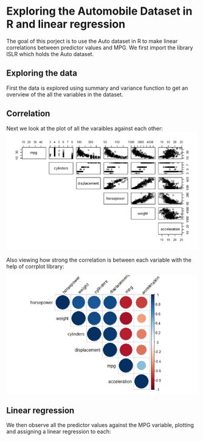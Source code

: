 # Exploring the Automobile Dataset in R and linear regression
The goal of this porject is to use the Auto dataset in R to make linear correlations between predictor values and MPG.
We first import the library ISLR which holds the Auto dataset.

## Exploring the data
First the data is explored using summary and variance function to get an overview of the all the variables in the dataset.

## Correlation
Next we look at the plot of all the varaibles against each other:
![](Correlation_plots.png)

Also viewing how strong the correlation is between each variable with the help of corrplot library:

![](Correlation_diagram.png)

## Linear regression

We then observe all the predictor values against the MPG variable, plotting and assigning a linear regression to each:


